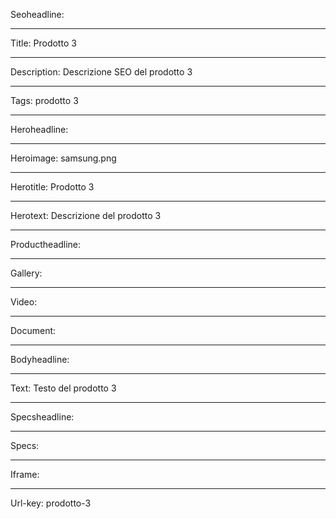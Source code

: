Seoheadline: 

----

Title: Prodotto 3

----

Description: Descrizione SEO del prodotto 3

----

Tags: prodotto 3

----

Heroheadline: 

----

Heroimage: samsung.png

----

Herotitle: Prodotto 3

----

Herotext: Descrizione del prodotto 3

----

Productheadline: 

----

Gallery: 

----

Video: 

----

Document: 

----

Bodyheadline: 

----

Text: Testo del prodotto 3

----

Specsheadline: 

----

Specs: 

----

Iframe: 

----

Url-key: prodotto-3